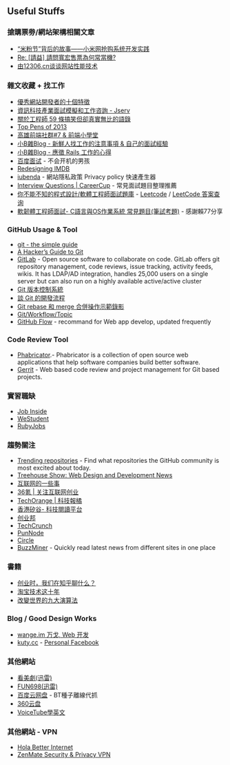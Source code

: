 ## Useful Stuffs

### 搶購票劵/網站架構相關文章

* [“米粉节”背后的故事——小米网抢购系统开发实践](http://www.csdn.net/article/2014-11-07/2822545)
* [Re: [請益] 請問寬宏售票為何常當機?](https://www.ptt.cc/bbs/Soft_Job/M.1420586522.A.8FF.html)
* [由12306.cn谈谈网站性能技术](http://coolshell.cn/articles/6470.html)

### 雜文收藏 + 找工作

* [優秀網站開發者的十個特徵](http://www.inside.com.tw/2014/02/19/10-signs-that-you-are-an-awesome-web-developer)
* [資訊科技產業面試模擬和工作咨詢 - Jserv](http://wiki.csie.ncku.edu.tw/embedded/rehearsal)
* [關於工程師 59 條搞笑但卻真實無比的語錄](http://www.inside.com.tw/2013/12/20/59-hilarious-but-true-programming-quotes-for-software-developers)
* [Top Pens of 2013](http://codepen.io/2013/popular)
* [高雄前端社群#7 & 前端小學堂](https://docs.google.com/presentation/d/1994aiVagPhMsur4wIr-F3IbeL3q7MDxSdEqfX3Gp9-E/edit#slide=id.g2a346af50_54)
* [小B雜Blog - 新鮮人找工作的注意事項 & 自己的面試經驗](http://littlebmix.blogspot.tw/2011/09/blog-post.html)
* [小B雜Blog - 應徵 Rails 工作的心得](http://ascendbruce.logdown.com/posts/178895-my-experience-on-applying-rails-jobs)
* [百度面试](http://studentdeng.github.io/blog/2014/02/11/baidu-interview/) - 不会开机的男孩
* [Redesigning IMDB](https://medium.com/p/2e9e865dd83)
* [iubenda](http://www.iubenda.com/en) - 網站隱私政策 Privacy policy 快速產生器
* [Interview Questions | CareerCup](http://www.careercup.com/page) - 常見面試題目整理推薦
* [你不能不知的程式設計/軟體工程師面試題庫](http://evonwritingworkshop.blogspot.tw/2014/08/computer-science-interview.html) - [Leetcode](https://oj.leetcode.com/problems/) / [LeetCode 答案查询](http://www.ninechapter.com/solutions/)
* [軟韌體工程師面試- C語言與OS作業系統 常見題目(筆試考題)](http://eeepage.info/interview-c/) - 感謝賴77分享

### GitHub Usage & Tool

* [git - the simple guide](http://rogerdudler.github.io/git-guide/)
* [A Hacker’s Guide to Git](https://wildlyinaccurate.com/a-hackers-guide-to-git)
* [GitLab](https://about.gitlab.com/) - Open source software to collaborate on code. GitLab offers git repository management, code reviews, issue tracking, activity feeds, wikis. It has LDAP/AD integration, handles 25,000 users on a single server but can also run on a highly available active/active cluster
* [Git 版本控制系統](http://ihower.tw/git/)
* [談 Git 的開發流程](http://ihower.tw/blog/archives/7798)
* [Git rebase 和 merge 合併操作示範錄影](http://ihower.tw/blog/archives/6704)
* [Git/Workflow/Topic](http://public.kitware.com/Wiki/Git/Workflow/Topic)
* [GitHub Flow](https://guides.github.com/introduction/flow/index.html) - recommand for Web app develop, updated frequently

### Code Review Tool

* [Phabricator](http://phabricator.org/).- Phabricator is a collection of open source web applications that help software companies build better software.
* [Gerrit](https://code.google.com/p/gerrit/) - Web based code review and project management for Git based projects.

### 實習職缺

* [Job Inside](http://jobs.inside.com.tw/)
* [WeStudent](http://we-student.com/)
* [RubyJobs](http://jobs.ruby.tw/)

### 趨勢關注

* [Trending repositories](https://github.com/trending) - Find what repositories the GitHub community is most excited about today.
* [Treehouse Show: Web Design and Development News](https://www.youtube.com/playlist?list=PLFDA5B0CD72326128)
* [互联网的一些事](http://www.yixieshi.com/)
* [36氪 | 关注互联网创业](http://www.36kr.com/)
* [TechOrange | 科技報橘](http://techorange.com/)
* [香港矽谷- 科技閱讀平台](http://www.hksilicon.com/kb/)
* [创业邦](http://www.cyzone.cn/)
* [TechCrunch](http://techcrunch.com/)
* [PunNode](http://punnode.com/)
* [Circle](https://www.facebook.com/circle.tw)
* [BuzzMiner](http://buzzminer.co/) - Quickly read latest news from different sites in one place


### 書籍

* [创业时，我们在知乎聊什么？](http://book.douban.com/subject/25800616/)
* [淘宝技术这十年](http://book.douban.com/subject/24335672/)
* [改變世界的九大演算法](http://www.books.com.tw/products/0010644994)

### Blog / Good Design Works

* [wange.im 万戈, Web 开发](http://wange.im/)
* [kuty.cc](http://kytu.cc/works/) - [Personal Facebook](https://www.facebook.com/kytu800)

### 其他網站

* [看美劇(迅雷)](http://kanmeiju.net/)
* [FUN698(迅雷)](http://www.fun698.com/)
* [百度云网盘](http://pan.baidu.com/) - BT種子離線代抓
* [360云盘](http://yunpan.360.cn/)
* [VoiceTube學英文](http://voicetube.tw/)

### 其他網站 - VPN

* [Hola Better Internet](https://chrome.google.com/webstore/detail/hola-better-internet/gkojfkhlekighikafcpjkiklfbnlmeio)
* [ZenMate Security & Privacy VPN](https://chrome.google.com/webstore/detail/zenmate-security-privacy/fdcgdnkidjaadafnichfpabhfomcebme)
